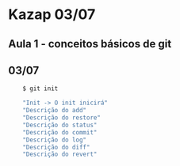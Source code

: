 # Kazap 03/07 
## Aula 1 - conceitos básicos de git
## 03/07

```bash
    $ git init

    "Init -> O init inicirá"
    "Descrição do add"
    "Descrição do restore"
    "Descrição do status"
    "Descrição do commit"
    "Descrição do log"
    "Descrição do diff"
    "Descrição do revert"
    
```



